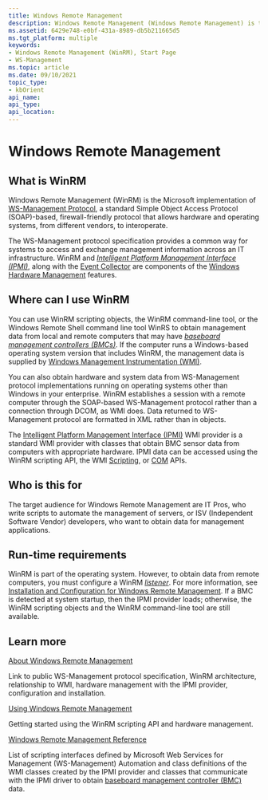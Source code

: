 ```yaml
---
title: Windows Remote Management
description: Windows Remote Management (Windows Remote Management) is the Microsoft implementation of WS-Management Protocol, a standard SOAP-based, firewall-friendly protocol that allows hardware and operating systems, from different vendors, to interoperate.
ms.assetid: 6429e748-e0bf-431a-8989-db5b211665d5
ms.tgt_platform: multiple
keywords:
- Windows Remote Management (WinRM), Start Page
- WS-Management
ms.topic: article
ms.date: 09/10/2021
topic_type: 
- kbOrient
api_name: 
api_type: 
api_location: 
---
```


# Windows Remote Management

## What is WinRM

Windows Remote Management (WinRM) is the Microsoft implementation of [WS-Management Protocol](ws-management-protocol.md), a standard Simple Object Access Protocol (SOAP)-based, firewall-friendly protocol that allows hardware and operating systems, from different vendors, to interoperate.

The WS-Management protocol specification provides a common way for systems to access and exchange management information across an IT infrastructure. WinRM and [*Intelligent Platform Management Interface (IPMI)*](windows-remote-management-glossary.md), along with the [Event Collector](/previous-versions/windows/it-pro/windows-server-2003/cc785056(v=ws.10)) are components of the [Windows Hardware Management](/previous-versions/windows/it-pro/windows-server-2003/cc785056(v=ws.10)) features.

## Where can I use WinRM

You can use WinRM scripting objects, the WinRM command-line tool, or the Windows Remote Shell command line tool WinRS to obtain management data from local and remote computers that may have [*baseboard management controllers (BMCs)*](windows-remote-management-glossary.md). If the computer runs a Windows-based operating system version that includes WinRM, the management data is supplied by [Windows Management Instrumentation (WMI)](/windows/desktop/WmiSdk/wmi-start-page).

You can also obtain hardware and system data from WS-Management protocol implementations running on operating systems other than Windows in your enterprise. WinRM establishes a session with a remote computer through the SOAP-based WS-Management protocol rather than a connection through DCOM, as WMI does. Data returned to WS-Management protocol are formatted in XML rather than in objects.

The [Intelligent Platform Management Interface (IPMI)](/previous-versions/windows/desktop/ipmiprv/ipmi-provider) WMI provider is a standard WMI provider with classes that obtain BMC sensor data from computers with appropriate hardware. IPMI data can be accessed using the WinRM scripting API, the WMI [Scripting](/windows/desktop/WmiSdk/scripting-api-for-wmi), or [COM](/windows/desktop/WmiSdk/com-api-for-wmi) APIs.

## Who is this for

The target audience for Windows Remote Management are IT Pros, who write scripts to automate the management of servers, or ISV (Independent Software Vendor) developers, who want to obtain data for management applications.

## Run-time requirements

WinRM is part of the operating system. However, to obtain data from remote computers, you must configure a WinRM [*listener*](windows-remote-management-glossary.md#l). For more information, see [Installation and Configuration for Windows Remote Management](installation-and-configuration-for-windows-remote-management.md). If a BMC is detected at system startup, then the IPMI provider loads; otherwise, the WinRM scripting objects and the WinRM command-line tool are still available.

## Learn more

[About Windows Remote Management](about-windows-remote-management.md)

Link to public WS-Management protocol specification, WinRM architecture, relationship to WMI, hardware management with the IPMI provider, configuration and installation.

[Using Windows Remote Management](using-windows-remote-management.md)

Getting started using the WinRM scripting API and hardware management.

[Windows Remote Management Reference](windows-remote-management-reference.md)

List of scripting interfaces defined by Microsoft Web Services for Management (WS-Management) Automation and class definitions of the WMI classes created by the IPMI provider and classes that communicate with the IPMI driver to obtain [baseboard management controller (BMC)](windows-remote-management-glossary.md) data.
